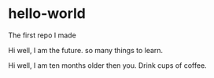 # hello-world
The first repo I made

Hi well, I am the future.
so many things to learn.

Hi well, I am ten months older then you.
Drink cups of coffee.
